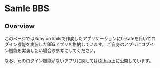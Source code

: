 # Samle BBS

## Overview

このページではRuby on Railsで作成したアプリケーションにhekateを用いてログイン機能を実装したBBSアプリを格納しています。
ご自身のアプリにログイン機能を実装したい場合の参考にしてください。

なお、元のログイン機能がないアプリに関しては[Github](https://github.com/sh-miyoshi/sample-bbs.git)上に公開しています。
